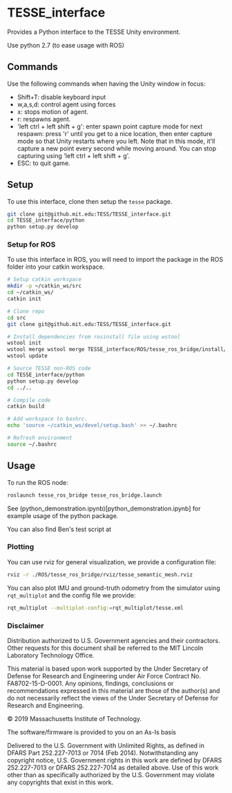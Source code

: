 # TESSE_interface

Provides a Python interface to the TESSE Unity environment.

Use python 2.7 (to ease usage with ROS)

## Commands
Use the following commands when having the Unity window in focus:

- Shift+T: disable keyboard input
- w,a,s,d: control agent using forces
- x: stops motion of agent.
- r: respawns agent.
- 'left ctrl + left shift + g': enter spawn point capture mode for next respawn: press 'r' until you get to a nice location, then enter capture mode so that Unity restarts where you left. Note that in this mode, it'll capture a new point every second while moving around. You can stop capturing using 'left ctrl + left shift + g'.
- ESC: to quit game.

## Setup

To use this interface, clone then setup the `tesse` package.
```bash
git clone git@github.mit.edu:TESS/TESSE_interface.git
cd TESSE_interface/python
python setup.py develop
```

### Setup for ROS
To use this interface in ROS, you will need to import the package in the ROS folder into your catkin workspace.

```bash
# Setup catkin workspace
mkdir -p ~/catkin_ws/src
cd ~/catkin_ws/
catkin init

# Clone repo
cd src
git clone git@github.mit.edu:TESS/TESSE_interface.git

# Install dependencies from rosinstall file using wstool
wstool init
wstool merge wstool merge TESSE_interface/ROS/tesse_ros_bridge/install/tesse_ros_bridge.rosinstall 
wstool update

# Source TESSE non-ROS code
cd TESSE_interface/python
python setup.py develop
cd ../..

# Compile code
catkin build

# Add workspace to bashrc.
echo 'source ~/catkin_ws/devel/setup.bash' >> ~/.bashrc

# Refresh environment
source ~/.bashrc
```

## Usage

To run the ROS node:
```bash
roslaunch tesse_ros_bridge tesse_ros_bridge.launch
```

See (python_demonstration.ipynb)[python_demonstration.ipynb] for example usage of the python package.

You can also find Ben's test script at 

### Plotting

You can use rviz for general visualization, we provide a configuration file:
```bash
rviz -r ./ROS/tesse_ros_bridge/rviz/tesse_semantic_mesh.rviz
```

You can also plot IMU and ground-truth odometry from the simulator using `rqt_multiplot` and the config file we provide:
```bash
rqt_multiplot --multiplot-config:=rqt_multiplot/tesse.xml
```

### Disclaimer

Distribution authorized to U.S. Government agencies and their contractors. Other requests for this document shall be referred to the MIT Lincoln Laboratory Technology Office.

This material is based upon work supported by the Under Secretary of Defense for Research and Engineering under Air Force Contract No. FA8702-15-D-0001. Any opinions, findings, conclusions or recommendations expressed in this material are those of the author(s) and do not necessarily reflect the views of the Under Secretary of Defense for Research and Engineering.

© 2019 Massachusetts Institute of Technology.

The software/firmware is provided to you on an As-Is basis

Delivered to the U.S. Government with Unlimited Rights, as defined in DFARS Part 252.227-7013 or 7014 (Feb 2014). Notwithstanding any copyright notice, U.S. Government rights in this work are defined by DFARS 252.227-7013 or DFARS 252.227-7014 as detailed above. Use of this work other than as specifically authorized by the U.S. Government may violate any copyrights that exist in this work.
